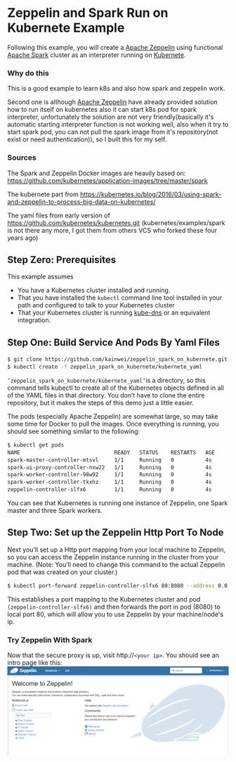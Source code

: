 # Zeppelin and Spark Run on Kubernete Example

Following this example, you will create a [Apache Zeppelin](https://zeppelin.apache.org/) using functional [Apache
Spark](http://spark.apache.org/) cluster as an interpreter running on [Kubernete](https://kubernetes.io/).


### Why do this
This is a good example to learn k8s and also how spark and zeppelin work.

Second one is although [Apache Zeppelin](https://zeppelin.apache.org/) have already provided solution how to run itself on kubernetes also it can start k8s pod for spark interpreter, unfortunately the solution are not very friendly(basically it's automatic starting interpreter function is not working well, also when it try to start spark pod, you can not pull the spark image from it's repository(not exist or need authentication)), so I built this for my self.

### Sources

The Spark and Zeppelin Docker images are heavily based on:
https://github.com/kubernetes/application-images/tree/master/spark

The kubernete part from https://kubernetes.io/blog/2016/03/using-spark-and-zeppelin-to-process-big-data-on-kubernetes/ 

The yaml files from early version of https://github.com/kubernetes/kubernetes.git (kubernetes/examples/spark is not there any more, I got them from others VCS who forked these four years ago) 


## Step Zero: Prerequisites

This example assumes

- You have a Kubernetes cluster installed and running.
- That you have installed the ```kubectl``` command line tool installed in your path and configured to talk to your Kubernetes cluster
- That your Kubernetes cluster is running [kube-dns](https://github.com/kubernetes/dns) or an equivalent integration.

## Step One: Build Service And Pods By Yaml Files

```sh
$ git clone https://github.com/kainwei/zeppelin_spark_on_kubernete.git
$ kubectl create -f zeppelin_spark_on_kubernete/kubernete_yaml
```
```‘zeppelin_spark_on_kubernete/kubernete_yaml’```is a directory, so this command tells kubectl to create all of the Kubernetes objects defined in all of the YAML files in that directory. You don’t have to clone the entire repository, but it makes the steps of this demo just a little easier.


The pods (especially Apache Zeppelin) are somewhat large, so may take some time for Docker to pull the images. Once everything is running, you should see something similar to the following:

```sh
$ kubectl get pods
NAME                              READY   STATUS    RESTARTS   AGE
spark-master-controller-mtsvl     1/1     Running   0          4s
spark-ui-proxy-controller-nxw22   1/1     Running   0          4s
spark-worker-controller-98w92     1/1     Running   0          4s
spark-worker-controller-tkxhz     1/1     Running   0          4s
zeppelin-controller-slfx6         1/1     Running   0          4s
```

You can see that Kubernetes is running one instance of Zeppelin, one Spark master and three Spark workers.

## Step Two: Set up the Zeppelin Http Port To Node
Next you’ll set up a Http port mapping from your local machine to Zeppelin, so you can access the Zeppelin instance running in the cluster from your machine. (Note: You’ll need to change this command to the actual Zeppelin pod that was created on your cluster.)
```sh
$ kubectl port-forward zeppelin-controller-slfx6 80:8080 --address 0.0.0.0
```
This establishes a port mapping to the Kubernetes cluster and pod ```(zeppelin-controller-slfx6)``` and then forwards the port in pod (8080) to local port 80, which will allow you to use Zeppelin by your machine/node's ip.


### Try Zeppelin With Spark
Now that the secure proxy is up, visit http://```<your ip>```. You should see an intro page like this:
![alt text](https://github.com/kainwei/zeppelin_spark_on_kubernete/blob/master/screenshot/zeppelin_welcom.png?raw=true)


